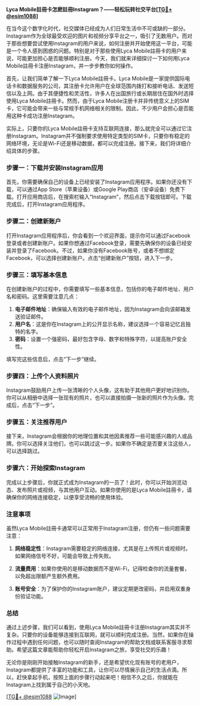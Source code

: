 **Lyca Mobile註冊卡怎麽註冊Instagram？——轻松玩转社交平台[[TG💪+ @esim1088](https://t.me/s/esim1088)]**

在当今这个数字化时代，社交媒体已经成为人们日常生活中不可或缺的一部分。Instagram作为全球最受欢迎的图片和视频分享平台之一，吸引了无数用户。而对于那些想要尝试使用Instagram的用户来说，如何注册并开始使用这一平台，可能是一个令人感到困惑的问题。特别是对于那些使用Lyca Mobile註冊卡的用户来说，可能更加担心是否能够顺利注册。今天，我们就来详细探讨一下如何用Lyca Mobile註冊卡注册Instagram，并一步步教你如何操作。

首先，让我们简单了解一下Lyca Mobile註冊卡。Lyca Mobile是一家提供国际电话卡和数据服务的公司，其注册卡允许用户在全球范围内拨打和接听电话、发送短信以及上网。由于其便捷性和灵活性，许多人在出国旅行或长期居住在国外时选择使用Lyca Mobile註冊卡。然而，由于Lyca Mobile注册卡并非传统意义上的SIM卡，它可能会带来一些与常规手机网络相关的限制。因此，不少用户会担心是否能用这种卡成功注册Instagram。

实际上，只要你的Lyca Mobile註冊卡支持互联网连接，那么就完全可以通过它注册Instagram。Instagram并不强制要求使用特定类型的SIM卡，只要你有稳定的网络环境，无论是Wi-Fi还是移动数据，都可以完成注册。接下来，我们将详细介绍具体的步骤。

### 步骤一：下载并安装Instagram应用

首先，你需要确保自己的设备上已经安装了Instagram应用程序。如果你还没有下载，可以通过App Store（苹果设备）或Google Play商店（安卓设备）免费下载。打开应用商店后，在搜索栏输入“Instagram”，然后点击下载按钮即可。下载完成后，打开Instagram应用程序。

### 步骤二：创建新账户

打开Instagram应用程序后，你会看到一个欢迎界面，提示你可以通过Facebook登录或者创建新账户。如果你想通过Facebook登录，需要先确保你的设备已经安装并登录了Facebook。不过，如果你没有Facebook账号，或者不想绑定Facebook，可以选择创建新账户。点击“创建新账户”按钮，进入下一步。

### 步骤三：填写基本信息

在创建新账户的过程中，你需要填写一些基本信息，包括你的电子邮件地址、用户名和密码。这里需要注意几点：

1. **电子邮件地址**：确保输入有效的电子邮件地址，因为Instagram会向该邮箱发送验证邮件。
2. **用户名**：这是你在Instagram上的公开显示名称，建议选择一个容易记忆且独特的名字。
3. **密码**：设置一个强密码，最好包含字母、数字和特殊字符，以提高账户安全性。

填写完这些信息后，点击“下一步”继续。

### 步骤四：上传个人资料照片

Instagram鼓励用户上传一张清晰的个人头像，这有助于其他用户更好地识别你。你可以从相册中选择一张现有的照片，也可以直接拍摄一张新的照片作为头像。完成后，点击“下一步”。

### 步骤五：关注推荐用户

接下来，Instagram会根据你的地理位置和其他因素推荐一些可能感兴趣的人或品牌。你可以选择关注他们，也可以跳过这一步。如果你不确定是否要关注这些人，可以选择跳过。

### 步骤六：开始探索Instagram

完成以上步骤后，你就正式成为Instagram的一员了！此时，你可以开始浏览动态、发布照片或视频，与其他用户互动。如果你使用的是Lyca Mobile註冊卡，请确保你的网络连接稳定，以便享受流畅的使用体验。

### 注意事项

虽然Lyca Mobile註冊卡通常可以正常用于Instagram注册，但仍有一些问题需要注意：

1. **网络稳定性**：Instagram需要稳定的网络连接，尤其是在上传照片或视频时。如果网络信号不好，可能会导致上传失败。
   
2. **流量费用**：如果你使用的是移动数据而不是Wi-Fi，记得检查你的流量套餐，以免超出限额产生额外费用。

3. **账号安全**：为了保护你的Instagram账户，建议定期更改密码，并启用双重身份验证功能。

### 总结

通过上述步骤，我们可以看到，使用Lyca Mobile註冊卡注册Instagram其实并不复杂。只要你的设备能够连接到互联网，就可以顺利完成注册。当然，如果你在操作过程中遇到任何问题，也可以随时查阅Instagram的帮助文档或联系客服寻求帮助。希望这篇文章能帮助你轻松开启Instagram之旅，享受社交的乐趣！

无论你是刚刚开始接触Instagram的新手，还是希望优化现有账号的老用户，Instagram都提供了丰富的功能和工具，让你可以尽情展示自己的生活点滴。所以，赶快拿起手机，按照上面的步骤行动起来吧！相信不久之后，你就能在Instagram上找到属于自己的小天地。

[[TG💪+ @esim1088](https://t.me/s/esim1088) ![Image](https://i.postimg.cc/4NQfJmqS/Snipaste-2025-05-13-00-14-12.png)]